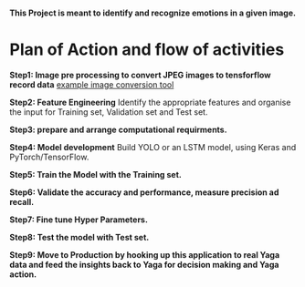 #### This Project is meant to identify and recognize emotions in a given image.

# Plan of Action and flow of activities 

**Step1: Image pre processing to convert JPEG images to tensforflow record data**
[example image conversion tool](https://github.com/tensorflow/models/blob/master/research/inception/inception/data/build_image_data.py)

**Step2: Feature Engineering**
Identify the appropriate features and organise the input for Training set, Validation set and Test set.

**Step3: prepare and arrange computational requirments.**

**Step4: Model development**
Build YOLO or an LSTM model, using Keras and PyTorch/TensorFlow.

**Step5: Train the Model with the Training set.**

**Step6: Validate the accuracy and performance, measure precision ad recall.**

**Step7: Fine tune Hyper Parameters.**

**Step8: Test the model with Test set.**

**Step9: Move to Production by hooking up this application to real Yaga data and feed the insights back to Yaga for decision making and Yaga action.**




